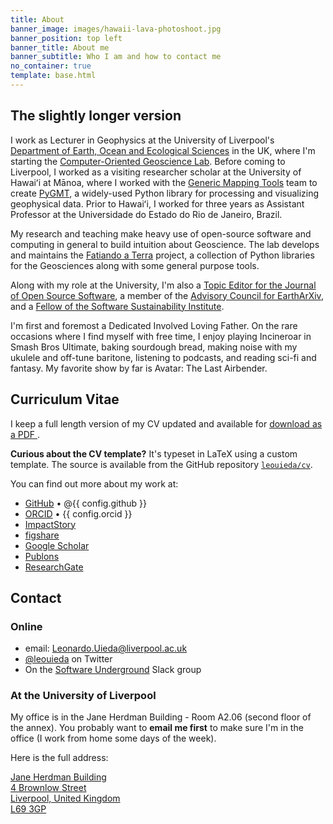 ```yaml
---
title: About
banner_image: images/hawaii-lava-photoshoot.jpg
banner_position: top left
banner_title: About me
banner_subtitle: Who I am and how to contact me
no_container: true
template: base.html
---
```


<div class="container-fluid page-section">
<section class="container narrow-page">

## The slightly longer version

I work as Lecturer in Geophysics at the University of Liverpool's
[Department of Earth, Ocean and Ecological Sciences][deoes] in the UK,
where I'm starting the [Computer-Oriented Geoscience Lab][compeolab].
Before coming to Liverpool, I worked as a visiting researcher scholar at the
University of Hawaiʻi at Mānoa, where I worked with the
[Generic Mapping Tools][gmt] team to create [PyGMT][pygmt], a widely-used
Python library for processing and visualizing geophysical data.
Prior to Hawaiʻi, I worked for three years as Assistant Professor at the
Universidade do Estado do Rio de Janeiro, Brazil.

My research and teaching make heavy use of open-source software and computing
in general to build intuition about Geoscience.
The lab develops and maintains the [Fatiando a Terra][fatiando] project, a
collection of Python libraries for the Geosciences along with some general
purpose tools.

Along with my role at the University, I'm also a
[Topic Editor for the Journal of Open Source Software](https://joss.theoj.org/),
a member of the [Advisory Council for EarthArXiv](https://eartharxiv.org/),
and a [Fellow of the Software Sustainability Institute][ssi-fellowship].

I'm first and foremost a Dedicated Involved Loving Father.
On the rare occasions where I find myself with free time, I enjoy
playing Incineroar in Smash Bros Ultimate,
baking sourdough bread,
making noise with my ukulele and off-tune baritone,
listening to podcasts,
and reading sci-fi and fantasy.
My favorite show by far is Avatar: The Last Airbender.


## Curriculum Vitae

I keep a full length version of my CV updated and available for
<a class="nowrap" href="https://www.leouieda.com/cv/leonardo_uieda_cv.pdf" target="_blank" type="application/pdf" rel="external noopener noreferrer">download as a PDF <i class="ms-1 fa fa-file-pdf" aria-hidden="true"></i></a>.

<div class="callout">

**Curious about the CV template?** It's typeset in LaTeX using a custom
template. The source is available from the GitHub repository
<a href="https://github.com/leouieda/cv"><code>leouieda/cv</code></a>.

</div>

You can find out more about my work at:

<ul class="fa-ul">
<li><i class="fa-li fab fa-github" aria-hidden="true"></i>
<a href="https://github.com/{{ config.github }}">GitHub</a>
<span >• @{{ config.github }}</span>
</li>
<li><i class="fa-li ai ai-orcid" aria-hidden="true"></i>
<a href="https://orcid.org/{{ config.orcid }}">ORCID</a>
<span >• {{ config.orcid }}</span>
</li>
<li><i class="fa-li ai ai-impactstory" aria-hidden="true"></i>
<a href="https://profiles.impactstory.org/u/{{ config.orcid }}">ImpactStory</a>
</li>
<li><i class="fa-li ai ai-figshare" aria-hidden="true"></i>
<a href="http://figshare.com/authors/Leonardo%20Uieda/97471">figshare</a>
</li>
<li><i class="fa-li ai ai-google-scholar" aria-hidden="true"></i>
<a href="http://scholar.google.com/citations?user=qfmPrUEAAAAJ">Google Scholar</a>
</li>
<li><i class="fa-li ai ai-publons" aria-hidden="true"></i>
<a href="https://publons.com/a/1328468/">Publons</a>
</li>
<li><i class="fa-li ai ai-researchgate" aria-hidden="true"></i>
<a href="{{ config.researchgate }}">ResearchGate</a>
</li>
</ul>

</div>
</div>
<div class="container-fluid page-section-light">
<div class="container narrow-page">

## Contact

### Online

<ul class="fa-ul my-4">
  <li><i class="fa-li fa fa-envelope fa-fw" aria-hidden="true"></i>
  email: <a href="mailto:Leonardo.Uieda@liverpool.ac.uk">Leonardo.Uieda@liverpool.ac.uk</a>
  </li>
  <li><i class="fa-li fab fa-twitter fa-fw" aria-hidden="true"></i>
  <a href="https://twitter.com/leouieda">@leouieda</a> on Twitter
  </li>
  <li><i class="fa-li fab fa-slack fa-fw" aria-hidden="true"></i>
  On the <a href="https://softwareunderground.org/">Software Underground</a>
  Slack group
  </li>
</ul>

### At the University of Liverpool

My office is in the Jane Herdman Building - Room A2.06 (second floor of the
annex).
You probably want to **email me first** to make sure I'm in the office (I work
from home some days of the week).

Here is the full address:

<a href="https://goo.gl/maps/6F7Uj5g2hxEEkKor8">
Jane Herdman Building
<br>
4 Brownlow Street
<br>
Liverpool, United Kingdom
<br>
L69 3GP
</a>

</div>
</div>


[deoes]: https://www.liverpool.ac.uk/earth-ocean-and-ecological-sciences/
[compeolab]: https://www.compgeolab.org
[gmt]: https://www.generic-mapping-tools.org
[pygmt]: https://www.pygmt.org/
[fatiando]: https://www.fatiando.org
[ssi-fellowship]: https://software.ac.uk/about/fellows/leonardo-uieda
[swung]: https://softwareunderground.org/
